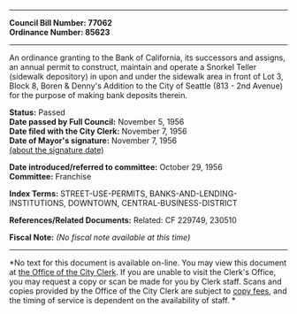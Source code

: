 * * * * *  
  
**Council Bill Number: [](#h0)[](#h2)77062**   
**Ordinance Number: 85623**  
  
* * * * *  
  
An ordinance granting to the Bank of California, its successors and assigns, an annual permit to construct, maintain and operate a Snorkel Teller (sidewalk depository) in upon and under the sidewalk area in front of Lot 3, Block 8, Boren & Denny's Addition to the City of Seattle (813 - 2nd Avenue) for the purpose of making bank deposits therein.  
  
**Status:** Passed   
**Date passed by Full Council:** November 5, 1956   
**Date filed with the City Clerk:** November 7, 1956   
**Date of Mayor's signature:** November 7, 1956   
[(about the signature date)](/~public/approvaldate.htm)   
  
  
**Date introduced/referred to committee:** October 29, 1956   
**Committee:** Franchise   
  
**Index Terms:** STREET-USE-PERMITS, BANKS-AND-LENDING-INSTITUTIONS, DOWNTOWN, CENTRAL-BUSINESS-DISTRICT  
  
**References/Related Documents:** Related: CF 229749, 230510  
  
**Fiscal Note:** *(No fiscal note available at this time)*  
  
* * * * *  
  
*No text for this document is available on-line. You may view this document at [the Office of the City Clerk](http://www.seattle.gov/leg/clerk/contactUs.htm). If you are unable to visit the Clerk's Office, you may request a copy or scan be made for you by Clerk staff. Scans and copies provided by the Office of the City Clerk are subject to [copy fees](http://clerk.seattle.gov/~public/clerkfees.htm), and the timing of service is dependent on the availability of staff. *  
  
  
